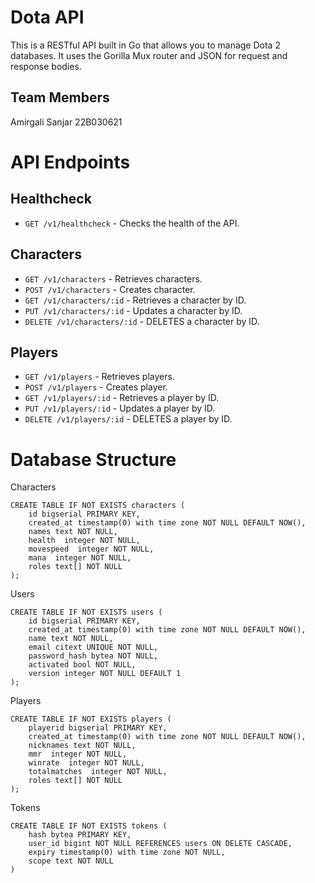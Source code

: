 # Dota API
This is a RESTful API built in Go that allows you to manage Dota 2 databases. It uses the Gorilla Mux router and JSON for request and response bodies.

## Team Members
Amirgali Sanjar 22B030621

# API Endpoints
## Healthcheck
+ `GET /v1/healthcheck` - Checks the health of the API.
## Characters
+ `GET /v1/characters` - Retrieves characters.
+ `POST /v1/characters` - Creates character.
+ `GET /v1/characters/:id` - Retrieves a character by ID.
+ `PUT /v1/characters/:id` - Updates a character by ID.
+ `DELETE /v1/characters/:id` - DELETES a character by ID.
## Players
+ `GET /v1/players` - Retrieves players.
+ `POST /v1/players` - Creates player.
+ `GET /v1/players/:id` - Retrieves a player by ID.
+ `PUT /v1/players/:id` - Updates a player by ID.
+ `DELETE /v1/players/:id` - DELETES a player by ID.
# Database Structure 
Characters 
```
CREATE TABLE IF NOT EXISTS characters (
    id bigserial PRIMARY KEY,
    created_at timestamp(0) with time zone NOT NULL DEFAULT NOW(),
    names text NOT NULL,
    health  integer NOT NULL,
    movespeed  integer NOT NULL,
    mana  integer NOT NULL,
    roles text[] NOT NULL
);
```
Users
```
CREATE TABLE IF NOT EXISTS users (
    id bigserial PRIMARY KEY,
    created_at timestamp(0) with time zone NOT NULL DEFAULT NOW(),
    name text NOT NULL,
    email citext UNIQUE NOT NULL,
    password_hash bytea NOT NULL,
    activated bool NOT NULL,
    version integer NOT NULL DEFAULT 1
);
```
Players
```
CREATE TABLE IF NOT EXISTS players (
    playerid bigserial PRIMARY KEY,
    created_at timestamp(0) with time zone NOT NULL DEFAULT NOW(),
    nicknames text NOT NULL,
    mmr  integer NOT NULL,
    winrate  integer NOT NULL,
    totalmatches  integer NOT NULL,
    roles text[] NOT NULL
);
```
Tokens
```
CREATE TABLE IF NOT EXISTS tokens (
    hash bytea PRIMARY KEY,
    user_id bigint NOT NULL REFERENCES users ON DELETE CASCADE,
    expiry timestamp(0) with time zone NOT NULL,
    scope text NOT NULL
)
```
